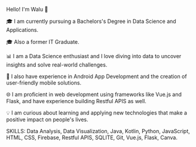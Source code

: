 
Hello! I'm Walu 👋 

🎓 I am currently pursuing a Bachelors's Degree in Data Science and Applications.

🎓 Also a former IT Graduate.

📊 I am a Data Science enthusiast and I love diving into data to uncover insights and solve real-world challenges.

📱 I also have experience in Android App Development and the creation of user-friendly mobile solutions.

🌐 I am proficient in web development using frameworks like Vue.js and Flask, and have experience building Restful APIS as well.

💡 I am curious about learning and applying new technologies that make a positive impact on people's lives.


SKILLS: Data Analysis, Data Visualization, Java, Kotlin, Python, JavaScript, HTML, CSS, Firebase, Restful APIS, SQLITE, Git, Vue.js, Flask, Canva.
